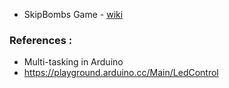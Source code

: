 - SkipBombs Game - [wiki](https://github.com/I2NhbmloZWxweW91/Arduino-Code-Snippets/wiki/SkipBombs-Game)

### References :
- Multi-tasking in Arduino
- https://playground.arduino.cc/Main/LedControl
